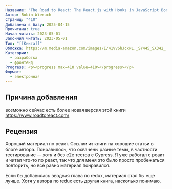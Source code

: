 ```yaml
---
Название: "The Road to React: The React.js with Hooks in JavaScript Book (2023 Edition)"
Автор: Robin Wieruch
Страниц: "410"
Добавлена в базу: 2025-04-15
Прочитана: true
Начал читать: 2023-05-01
Закончил читать: 2023-05-01
Тип: "[[Книга]]"
Обложка: https://m.media-amazon.com/images/I/41Vv6hJcxNL._SY445_SX342_.jpg
Категории:
  - разработка
  - фронтенд
Progress: <p><progress max=410 value=410></progress></p>
Формат:
  - электронная
---
```

## Причина добавления

возможно сейчас есть более новая версия этой книги https://www.roadtoreact.com/

## Рецензия

Хороший материал по реакт. Ссылки из книги на хорошие статьи в блоге автора. Понравилось, что охвачены разные темы, в частности тестирование — хотя и без e2e тестов с Cypress. Я уже работал с реакт и читал что-то по реакт, так что для меня это было просто пробежаться повторить, но всё равно материал понравился.

Если бы добавилась вводная глава по redux, материал стал бы еще лучше. Хотя у автора по redux есть другая книга, насколько понимаю.